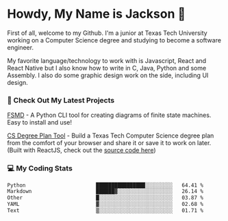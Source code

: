 # Howdy, My Name is Jackson 🤠

First of all, welcome to my Github. I'm a junior at Texas Tech University working on a Computer Science degree and studying to become a software engineer.

My favorite language/technology to work with is Javascript, React and React Native but I also know how to write in C, Java, Python and some Assembly. 
I also do some graphic design work on the side, including UI design.

### 🔨 Check Out My Latest Projects
[FSMD](https://github.com/jaxcksn/FSMD) - A Python CLI tool for creating diagrams of finite state machines. Easy to install and use!

[CS Degree Plan Tool](https://csplan.jaxcksn.dev/) - Build a Texas Tech Computer Science degree plan from the comfort of your browser and share it or save it to work on later. (Built with ReactJS, check out the [source code here](https://github.com/jaxcksn/CompSciDegreePlan))

<!---
jaxcksn/jaxcksn is a ✨ special ✨ repository because its `README.md` (this file) appears on your GitHub profile.
You can click the Preview link to take a look at your changes.
--->

### 💻 My Coding Stats
<!--START_SECTION:waka-->

```txt
Python                       ████████████████░░░░░░░░░   64.41 %
Markdown                     ██████▓░░░░░░░░░░░░░░░░░░   26.14 %
Other                        █░░░░░░░░░░░░░░░░░░░░░░░░   03.87 %
YAML                         ▓░░░░░░░░░░░░░░░░░░░░░░░░   02.68 %
Text                         ▒░░░░░░░░░░░░░░░░░░░░░░░░   01.71 %
```

<!--END_SECTION:waka-->
